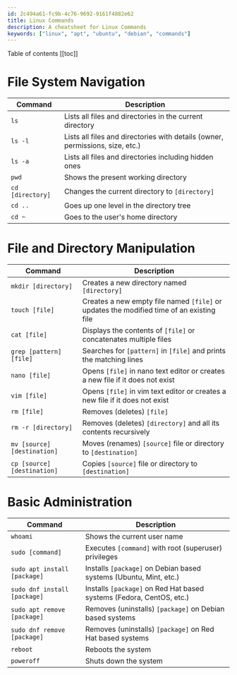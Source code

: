 ```yaml
---
id: 2c494a61-fc9b-4c76-9692-9161f4882e62
title: Linux Commands
description: A cheatsheet for Linux Commands
keywords: ["linux", "apt", "ubuntu", "debian", "commands"]
---
```


Table of contents
[[toc]]

# File System Navigation

| Command | Description |
| --- | --- |
| `ls` | Lists all files and directories in the current directory |
| `ls -l` | Lists all files and directories with details (owner, permissions, size, etc.) |
| `ls -a` | Lists all files and directories including hidden ones |
| `pwd` | Shows the present working directory |
| `cd [directory]` | Changes the current directory to `[directory]` |
| `cd ..` | Goes up one level in the directory tree |
| `cd ~` | Goes to the user's home directory |

# File and Directory Manipulation

| Command | Description |
| --- | --- |
| `mkdir [directory]` | Creates a new directory named `[directory]` |
| `touch [file]` | Creates a new empty file named `[file]` or updates the modified time of an existing file |
| `cat [file]` | Displays the contents of `[file]` or concatenates multiple files |
| `grep [pattern] [file]` | Searches for `[pattern]` in `[file]` and prints the matching lines |
| `nano [file]` | Opens `[file]` in nano text editor or creates a new file if it does not exist |
| `vim [file]` | Opens `[file]` in vim text editor or creates a new file if it does not exist |
| `rm [file]` | Removes (deletes) `[file]` |
| `rm -r [directory]` | Removes (deletes) `[directory]` and all its contents recursively |
| `mv [source] [destination]` | Moves (renames) `[source]` file or directory to `[destination]` |
| `cp [source] [destination]` | Copies `[source]` file or directory to `[destination]` |

# Basic Administration

| Command | Description |
| --- | --- |
| `whoami` | Shows the current user name |
| `sudo [command]` | Executes `[command]` with root (superuser) privileges |
| `sudo apt install [package]` | Installs `[package]` on Debian based systems (Ubuntu, Mint, etc.) |
| `sudo dnf install [package]` | Installs `[package]` on Red Hat based systems (Fedora, CentOS, etc.) |
| `sudo apt remove [package]` | Removes (uninstalls) `[package]` on Debian based systems |
| `sudo dnf remove [package]` | Removes (uninstalls) `[package]` on Red Hat based systems |
| `reboot` | Reboots the system |
| `poweroff` | Shuts down the system |
